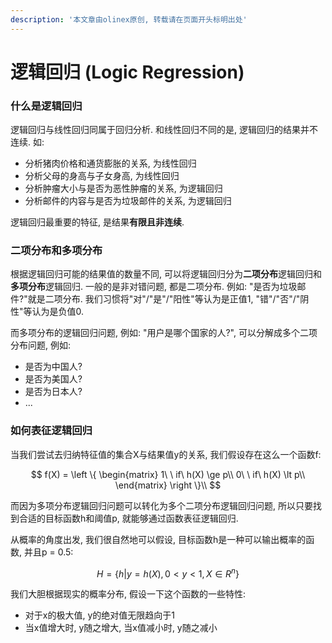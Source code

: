 ```yaml
---
description: '本文章由olinex原创, 转载请在页面开头标明出处'
---
```


# 逻辑回归 \(Logic Regression\)

### 什么是逻辑回归

逻辑回归与线性回归同属于回归分析. 和线性回归不同的是, 逻辑回归的结果并不连续. 如:

* 分析猪肉价格和通货膨胀的关系, 为线性回归
* 分析父母的身高与子女身高, 为线性回归
* 分析肿瘤大小与是否为恶性肿瘤的关系, 为逻辑回归
* 分析邮件的内容与是否为垃圾邮件的关系, 为逻辑回归

逻辑回归最重要的特征, 是结果**有限且非连续**. 

### 二项分布和多项分布

根据逻辑回归可能的结果值的数量不同, 可以将逻辑回归分为**二项分布**逻辑回归和**多项分布**逻辑回归. 一般的是非对错问题, 都是二项分布. 例如: "是否为垃圾邮件?"就是二项分布. 我们习惯将"对"/"是"/"阳性"等认为是正值1, "错"/"否"/"阴性"等认为是负值0.

而多项分布的逻辑回归问题, 例如: "用户是哪个国家的人?", 可以分解成多个二项分布问题, 例如:

* 是否为中国人?
* 是否为美国人?
* 是否为日本人?
* ...

### 如何表征逻辑回归

当我们尝试去归纳特征值的集合X与结果值y的关系, 我们假设存在这么一个函数f:

$$
f(X) = \left \{
\begin{matrix}
1\ \ if\ h(X) \ge p\\
0\ \ if\ h(X) \lt p\\
\end{matrix}
\right \}\\
$$

而因为多项分布逻辑回归问题可以转化为多个二项分布逻辑回归问题, 所以只要找到合适的目标函数h和阈值p, 就能够通过函数表征逻辑回归.

从概率的角度出发, 我们很自然地可以假设, 目标函数h是一种可以输出概率的函数, 并且p = 0.5:

$$
H = \{ h | y = h(X), 0 \lt y \lt 1, X \in R^n \}
$$

我们大胆根据现实的概率分布, 假设一下这个函数的一些特性: 

* 对于x的极大值, y的绝对值无限趋向于1
* 当x值增大时, y随之增大, 当x值减小时, y随之减小

